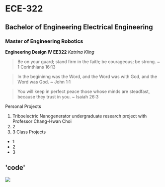 # ECE-322 
## Bachelor of Engineering Electrical Engineering 
### Master of Engineering Robotics 

**Engineering Design IV EE322** 
*Katrina Kling* 
> Be on your guard; stand firm in the faith; be courageous; be strong. ~ 1 Corinthians 16:13

> In the begininng was the Word, and the Word was with God, and the Word was God. ~ John 1:1

> You will keep in perfect peace those whose minds are steadfast, because they trust in you. ~ Isaiah 26:3 

Personal Projects 
1. Triboelectric Nanogenerator undergraduate research project with Professor Chang-Hwan Choi 
2. 2
3. 3
Class Projects 
- 1
- 2
- 3

'code'
--- 

![](https://edgehoboken.com/wp-content/uploads/cache/2023/08/IMG_2669-e1693504653913/2080329645.jpg)
